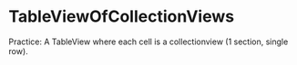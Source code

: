 # TableViewOfCollectionViews
Practice: A TableView where each cell is a collectionview (1 section, single row).
